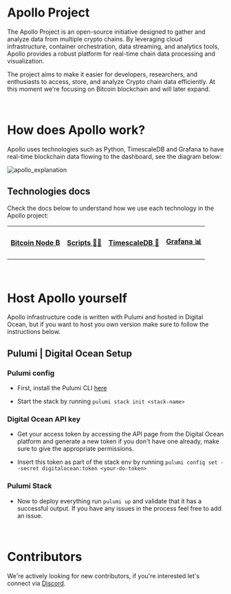 # Apollo Project

The Apollo Project is an open-source initiative designed to gather and analyze data from multiple crypto chains. By leveraging cloud infrastructure, container orchestration, data streaming, and analytics tools, Apollo provides a robust platform for real-time chain data processing and visualization.

The project aims to make it easier for developers, researchers, and enthusiasts to access, store, and analyze Crypto chain data efficiently. At this moment we're focusing on Bitcoin blockchain and will later expand.

<br>

# How does Apollo work?

Apollo uses technologies such as Python, TimescaleDB and Grafana to have real-time blockchain data flowing to the dashboard, see the diagram below:

![apollo_explanation](https://github.com/user-attachments/assets/8f6502f6-ed0f-4c34-905e-2f91cd46ddc4)

## Technologies docs

Check the docs below to understand how we use each technology in the Apollo project:

<table>
  <tr>
    <td><h4><a href="https://github.com/apollo-open-data/apollo-bitcoin/blob/main/docs/bitcoin_node.md">Bitcoin Node ₿</a></h4></td>
    <td><h4><a href="https://github.com/apollo-open-data/apollo-bitcoin/blob/main/docs/python_scripts.md">Scripts 👨‍💻</a></h4></td>
    <td><h4><a href="https://github.com/apollo-open-data/apollo-bitcoin/blob/main/docs/timescale.md">TimescaleDB 🦁</a></h4></td>
    <td><h4><a href="https://github.com/apollo-open-data/apollo-bitcoin/blob/main/docs/grafana.md">Grafana 📊</a></h4></td>
  </tr>
</table>

<br>

# Host Apollo yourself

Apollo infrastructure code is written with Pulumi and hosted in Digital Ocean, but if you want to host you own version make sure to follow the instructions below.

## Pulumi | Digital Ocean Setup

### Pulumi config

- First, install the Pulumi CLI [here](https://www.pulumi.com/docs/install/)

- Start the stack by running `pulumi stack init <stack-name>`

### Digital Ocean API key

- Get your access token by accessing the API page from the Digital Ocean platform and generate a new token if you don't have one already, make sure to give the appropriate permissions.

- Insert this token as part of the stack env by running `pulumi config set --secret digitalocean:token <your-do-token>`

### Pulumi Stack

- Now to deploy everything run `pulumi up` and validate that it has a successful output. If you have any issues in the process feel free to add an issue.

<br>

# Contributors

We're actively looking for new contributors, if you're interested let's connect via [Discord](https://discord.gg/QRVAjSFK).
